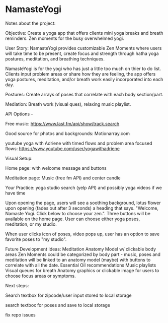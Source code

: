 # NamasteYogi

Notes about the project:

Objective: Create a yoga app that offers clients mini yoga breaks and breath reminders. Zen moments for the busy overwhelmed yogi.

User Story: NamasteYogi provides customizable Zen Moments where users will take time to be present, create focus and strength through hatha yoga postures, meditation, and breathing techniques.

NamasteYogi is for the yogi who has just a little too much on thier to do list.  Clients input problem areas or share how they are feeling, the app offers yoga postures, meditation, and/or breath work easily incorporated into each day.  

Postures:  Create arrays of poses that correlate with each body section/part.

Mediation:  Breath work (visual ques), relaxing music playlist.


API Options - 

Free music: https://www.last.fm/api/show/track.search

Good source for photos and backgrounds:  Motionarray.com


 youtube yoga with Adriene with timed flows and problem area focused flows:  https://www.youtube.com/user/yogawithadriene

Visual Setup:

Home page:  with welcome  message and buttons

Meditation page:  Music (free fm API) and center candle

Your Practice:  yoga studio search (yelp API) and possibly yoga videos if we have time

Upon opening the page, users will see a soothing background, lotus flower upon opening (fades out after 3 seconds) a heading that says.  "Welcome, Namaste Yogi.  Click below to choose your zen.".  Three buttons will be available on the home page.  User can choose either yoga poses, meditation, or my studio. 

When user clicks icon of poses, video pops up, user has an option to save favorite poses to "my studio".

Future Development Ideas:
Meditation
Anatomy Model w/ clickable body areas
Zen Moments could be categorized by body part - music, poses and meditation will be linked to an anatomy model (maybe) with buttons to correlate with all the date.
Essential Oil recommendations
Music playlists
Visual queues for breath
Anatomy graphics or clickable image for users to choose focus areas or symptoms. 

Next steps:

Search textbox for zipcode/user input stored to local storage

search textbox for poses and save to local storage

fix repo issues

